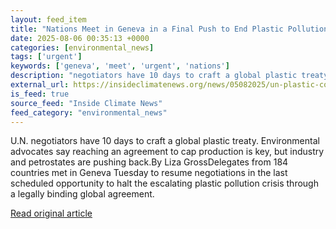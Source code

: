 ```yaml
---
layout: feed_item
title: "Nations Meet in Geneva in a Final Push to End Plastic Pollution"
date: 2025-08-06 00:35:13 +0000
categories: [environmental_news]
tags: ['urgent']
keywords: ['geneva', 'meet', 'urgent', 'nations']
description: "negotiators have 10 days to craft a global plastic treaty"
external_url: https://insideclimatenews.org/news/05082025/un-plastic-committee-resumes-negotiations-in-geneva/
is_feed: true
source_feed: "Inside Climate News"
feed_category: "environmental_news"
---
```


U.N. negotiators have 10 days to craft a global plastic treaty. Environmental advocates say reaching an agreement to cap production is key, but industry and petrostates are pushing back.By Liza GrossDelegates from 184 countries met in Geneva Tuesday to resume negotiations in the last scheduled opportunity to halt the escalating plastic pollution crisis through a legally binding global agreement.

[Read original article](https://insideclimatenews.org/news/05082025/un-plastic-committee-resumes-negotiations-in-geneva/)
